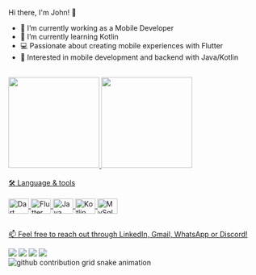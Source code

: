 Hi there, I'm John! 👋

- 🔭 I’m currently working as a Mobile Developer
- 🌱 I’m currently learning Kotlin
- 💻 Passionate about creating mobile experiences with Flutter
- 📱 Interested in mobile development and backend with Java/Kotlin


<div style="display: inline_block"><br>
  <a href = "https://github.com/oJohn1512">
  <img height="180" src="https://github-readme-stats.vercel.app/api?username=oJohn1512&show_icons=true&theme=radical">
  <img height="180" src="https://github-readme-stats.vercel.app/api/top-langs/?username=oJohn1512&layout=compact&theme=radical">
</div>

<br>
🛠️ Language & tools
<div style="display: inline_block"><br>
  <img align="center" alt="Dart" height="30" width="40" src="https://cdn.jsdelivr.net/gh/devicons/devicon@latest/icons/dart/dart-original.svg">
  <img align="center" alt="Flutter" height="30" width="40" src="https://cdn.jsdelivr.net/gh/devicons/devicon@latest/icons/flutter/flutter-original.svg">
  <img align="center" alt="Java" height="30" width="40" src="https://cdn.jsdelivr.net/gh/devicons/devicon@latest/icons/java/java-original.svg">
  <img align="center" alt="Kotlin" height="30" width="40" src="https://cdn.jsdelivr.net/gh/devicons/devicon@latest/icons/kotlin/kotlin-original.svg">
  <img align="center" alt="MySql" height="30" width="40" src="https://cdn.jsdelivr.net/gh/devicons/devicon@latest/icons/mysql/mysql-original.svg">
</div>

<br>

📫 Feel free to reach out through LinkedIn, Gmail, WhatsApp or Discord!

<div> 
  <a href="https://www.linkedin.com/in/joaootaviodacosta/" target="_blank"><img src="https://img.shields.io/badge/-LinkedIn-%230077B5?style=for-the-badge&logo=linkedin&logoColor=white" target="_blank"></a> 
  <a href = "mailto:joao.otaviomendonca@gmail.com"><img src="https://img.shields.io/badge/-Gmail-%23333?style=for-the-badge&logo=gmail&logoColor=white" target="_blank"></a>
  <a href="https://wa.me/5585998542886" target="_blank"><img src="https://img.shields.io/badge/WhatsApp-25D366?style=for-the-badge&logo=whatsapp&logoColor=white" target="_blank"></a> 
  <a href="https://discordapp.com/users/691048315890040842" target="_blank"><img src="https://img.shields.io/badge/Discord-7289DA?style=for-the-badge&logo=discord&logoColor=white" target="_blank"></a> 
</div>


<picture>
  <source media="(prefers-color-scheme: dark)" srcset="https://raw.githubusercontent.com/YourUser/oJohn1512/output/github-contribution-grid-snake-dark.svg">
  <source media="(prefers-color-scheme: light)" srcset="https://raw.githubusercontent.com/YourUser/oJohn1512/output/github-contribution-grid-snake.svg">
  <img alt="github contribution grid snake animation" src="https://raw.githubusercontent.com/YourUser/oJohn1512/output/github-contribution-grid-snake.svg">
</picture>





